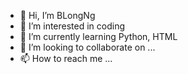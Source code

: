 - 👋 Hi, I’m BLongNg
- 👀 I’m interested in coding
- 🌱 I’m currently learning Python, HTML
- 💞️ I’m looking to collaborate on ...
- 📫 How to reach me ...

<!---
BLongNg/BLongNg is a ✨ special ✨ repository because its `README.md` (this file) appears on your GitHub profile.
You can click the Preview link to take a look at your changes.
--->
